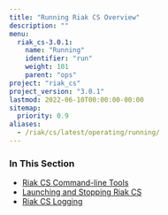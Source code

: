 ```yaml
---
title: "Running Riak CS Overview"
description: ""
menu:
  riak_cs-3.0.1:
    name: "Running"
    identifier: "run"
    weight: 101
    parent: "ops"
project: "riak_cs"
project_version: "3.0.1"
lastmod: 2022-06-10T00:00:00-00:00
sitemap:
  priority: 0.9
aliases:
  - /riak/cs/latest/operating/running/
---
```


### In This Section

- [Riak CS Command-line Tools](../../cookbooks/command-line-tools)
- [Launching and Stopping Riak CS](../../cookbooks/installing/launching-and-stopping/)
- [Riak CS Logging](../../cookbooks/logging/)
